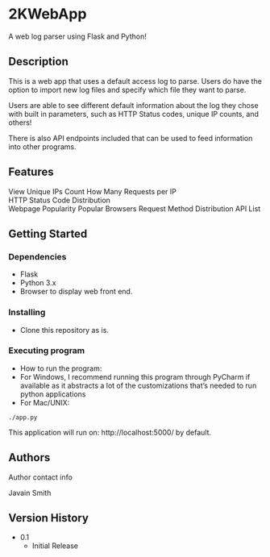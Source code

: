 # 2KWebApp

A web log parser using Flask and Python!

## Description

This is a web app that uses a default access log to parse. Users do have the option to import new log files and specify which file they want to parse. 

Users are able to see different default information about the log they chose with built in parameters, such as HTTP Status codes, unique IP counts, and others!

There is also API endpoints included that can be used to feed information into other programs. 

## Features

View Unique IPs Count
How Many Requests per IP	
HTTP Status Code Distribution	
Webpage Popularity
Popular Browsers
Request Method Distribution
API List

## Getting Started

### Dependencies
* Flask
* Python 3.x
* Browser to display web front end.

### Installing

* Clone this repository as is.

### Executing program

* How to run the program:
* For Windows, I recommend running this program through PyCharm if available as it abstracts a lot of the customizations that’s needed to run python applications
* For Mac/UNIX:
```
./app.py
```

This application will run on: http://localhost:5000/ by default.


## Authors

Author contact info

Javain Smith

## Version History

* 0.1
    * Initial Release
